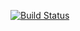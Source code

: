 [![Build Status](https://travis-ci.com/sjimmylin/ex09.svg?branch=master)](https://travis-ci.com/sjimmylin/ex09)
